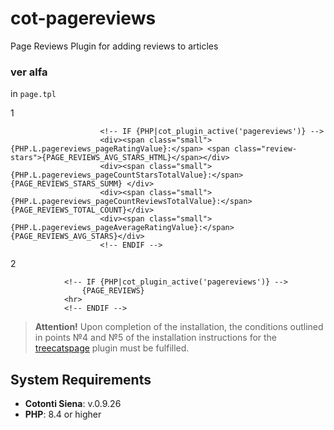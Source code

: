 # cot-pagereviews
Page Reviews Plugin for adding reviews to articles
### ver alfa ###

in `page.tpl`

1
```
                    <!-- IF {PHP|cot_plugin_active('pagereviews')} -->
                    <div><span class="small">{PHP.L.pagereviews_pageRatingValue}:</span> <span class="review-stars">{PAGE_REVIEWS_AVG_STARS_HTML}</span></div>
                    <div><span class="small">{PHP.L.pagereviews_pageCountStarsTotalValue}:</span> {PAGE_REVIEWS_STARS_SUMM} </div>
                    <div><span class="small">{PHP.L.pagereviews_pageCountReviewsTotalValue}:</span> {PAGE_REVIEWS_TOTAL_COUNT}</div>
                    <div><span class="small">{PHP.L.pagereviews_pageAverageRatingValue}:</span> {PAGE_REVIEWS_AVG_STARS}</div>
                    <!-- ENDIF -->
```

2
```
            <!-- IF {PHP|cot_plugin_active('pagereviews')} -->
                {PAGE_REVIEWS}
            <hr>
            <!-- ENDIF -->
```
> **Attention!** Upon completion of the installation, the conditions outlined in points №4 and №5 of the installation instructions for the [treecatspage](https://github.com/webitproff/cot-treecatspage) plugin must be fulfilled.

## System Requirements

- **Cotonti Siena**: v.0.9.26
- **PHP**: 8.4 or higher
